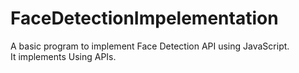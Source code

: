 # FaceDetectionImpelementation
A basic program to implement Face Detection API using JavaScript.<br>
It implements Using APIs.
